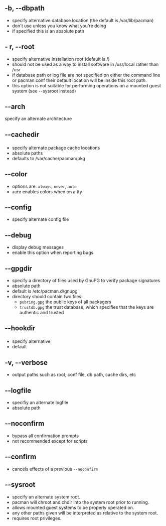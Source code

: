 ## -b, --dbpath <path>
- specify alternative database location (the default is /var/lib/pacman) 
- don't use unless you know what you're doing
- if specified this is an absolute path

## - r, --root <path>
- specify alternative installation root (default is /)
- should not be used as a way to install software in /usr/local rather than /usr
- if database path or log file are not specified on either the command line or pacman.conf their default location will be inside this root path.
- this option is not suitable for performing operations on a mounted guest system (see --sysroot instead)

## --arch <arch>
specify an alternate architecture

## --cachedir <dir> <dir>
- specify alternate package cache locations
- absolute paths
- defaults to /var/cache/pacman/pkg

## --color <when>
- options are: `always`, `never`, `auto` 
- `auto` enables colors when on a tty

## --config <file>
- specify alternate config file

## --debug
- display debug messages
- enable this option when reporting bugs

## --gpgdir <div>
- specify a directory of files used by GnuPG to verify package signatures
- absolute path
- default is /etc/pacman.d/gnupg
- directory should contain two files: 
    - `pubring.gpg` the public keys of all packagers
    - `trustdb.gpg` the trust database, which specifies that the keys are authentic and trusted

## --hookdir <dir>
- specify alternative 
- default

## -v, --verbose
- output paths such as root, conf file, db path, cache dirs, etc

## --logfile
- specifiy an alternate logfile
- absolute path

## --noconfirm
- bypass all confirmation prompts
- not recommended except for scripts 

## --confirm
- cancels effects of a previous `--noconfirm`

## --sysroot <div>
- specify an alternate system root.
- pacman will chroot and chdir into the system root prior to running.
- allows mounted guest systems to be properly operated on.
- any other paths given will be interpreted as relative to the system root.
- requires root privileges.
